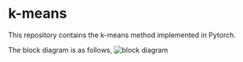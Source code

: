 # k-means
This repository contains the k-means method implemented in Pytorch.

The block diagram is as follows,
![block diagram](https://github.com/li-lindong/k-means/blob/main/block%20diagram.png,#pic_center)
